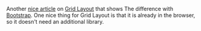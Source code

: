 Another
[nice article](https://hackernoon.com/how-css-grid-beats-bootstrap-85d5881cf163)
on [Grid Layout](https://www.w3schools.com/css/css_grid.asp) that shows The
difference with [Bootstrap](https://getbootstrap.com/).  One nice thing for
Grid Layout is that it is already in the browser, so it doesn't need an
additional library.
